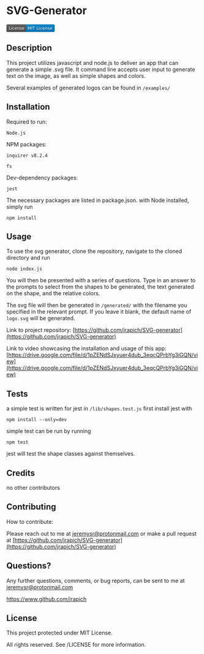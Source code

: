 
  # SVG-Generator
  <svg xmlns="http://www.w3.org/2000/svg" xmlns:xlink="http://www.w3.org/1999/xlink" width="126" height="20" role="img" aria-label="License: MIT License"><title>License: MIT License</title><linearGradient id="s" x2="0" y2="100%"><stop offset="0" stop-color="#bbb" stop-opacity=".1"/><stop offset="1" stop-opacity=".1"/></linearGradient><clipPath id="r"><rect width="126" height="20" rx="3" fill="#fff"/></clipPath><g clip-path="url(#r)"><rect width="51" height="20" fill="#555"/><rect x="51" width="75" height="20" fill="#007ec6"/><rect width="126" height="20" fill="url(#s)"/></g><g fill="#fff" text-anchor="middle" font-family="Verdana,Geneva,DejaVu Sans,sans-serif" text-rendering="geometricPrecision" font-size="110"><text aria-hidden="true" x="265" y="150" fill="#010101" fill-opacity=".3" transform="scale(.1)" textLength="410">License</text><text x="265" y="140" transform="scale(.1)" fill="#fff" textLength="410">License</text><text aria-hidden="true" x="875" y="150" fill="#010101" fill-opacity=".3" transform="scale(.1)" textLength="650">MIT License</text><text x="875" y="140" transform="scale(.1)" fill="#fff" textLength="650">MIT License</text></g></svg>
  
  ## Description
  This project utilizes javascript and node.js to deliver an app that can generate a simple .svg file. It command line accepts user input to generate text on the image, as well as simple shapes and colors. 

  Several examples of generated logos can be found in `/examples/`

  <!-- ## Table of Contents
- [SVG-Generator](#svg-generator)
  - [Description](#description)
  - [Table of Contents](#table-of-contents)
  - [Installation](#installation)
  - [Usage](#usage)
  - [Tests](#tests)
  - [Credits](#credits)
  - [Contributing](#contributing)
  - [Questions?](#questions)
  - [License](#license) -->

  ## Installation
  Required to run: 

  `Node.js`
  
  NPM packages:

  `inquirer v8.2.4`

  `fs`

  Dev-dependency packages:

  `jest`

  The necessary packages are listed in package.json. with Node installed, simply run 

  `npm install`

  ## Usage
  To use the svg generator, clone the repository, navigate to the cloned directory and run

  `node index.js`

  You will then be presented with a series of questions. Type in an answer to the prompts to select from the shapes to be generated, the text generated on the shape, and the relative colors.

  The svg file will then be generated in `/generated/` with the filename you specified in the relevant prompt. If you leave it blank, the default name of `logo.svg` will be generated.
  

  Link to project repository: [https://github.com/jrapich/SVG-generator](https://github.com/jrapich/SVG-generator)

  Link to video showcasing the installation and usage of this app: 
  [https://drive.google.com/file/d/1pZENdSJxyuer4dub_3eqcQPrbYg3iGQN/view](https://drive.google.com/file/d/1pZENdSJxyuer4dub_3eqcQPrbYg3iGQN/view)

  ## Tests
  a simple test is written for jest in `/lib/shapes.test.js`
  first install jest with

  `npm install --only=dev `

  simple test can be run by running 

  `npm test` 

  jest will test the shape classes against themselves.

  ## Credits
  no other contributors

  ## Contributing
  How to contribute:

  Please reach out to me at jeremysr@protonmail.com or make a pull request at [https://github.com/jrapich/SVG-generator](https://github.com/jrapich/SVG-generator)

  ## Questions?
  Any further questions, comments, or bug reports, can be sent to me at jeremysr@protonmail.com

  https://www.github.com/jrapich

  ## License
  This project protected under MIT License.
  
  All rights reserved. See /LICENSE for more information.

  